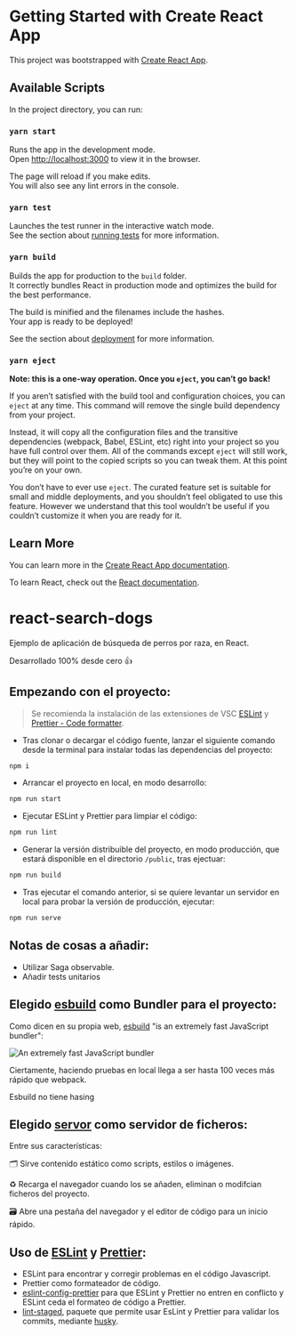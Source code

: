 # Getting Started with Create React App

This project was bootstrapped with [Create React App](https://github.com/facebook/create-react-app).

## Available Scripts

In the project directory, you can run:

### `yarn start`

Runs the app in the development mode.\
Open [http://localhost:3000](http://localhost:3000) to view it in the browser.

The page will reload if you make edits.\
You will also see any lint errors in the console.

### `yarn test`

Launches the test runner in the interactive watch mode.\
See the section about [running tests](https://facebook.github.io/create-react-app/docs/running-tests) for more information.

### `yarn build`

Builds the app for production to the `build` folder.\
It correctly bundles React in production mode and optimizes the build for the best performance.

The build is minified and the filenames include the hashes.\
Your app is ready to be deployed!

See the section about [deployment](https://facebook.github.io/create-react-app/docs/deployment) for more information.

### `yarn eject`

**Note: this is a one-way operation. Once you `eject`, you can’t go back!**

If you aren’t satisfied with the build tool and configuration choices, you can `eject` at any time. This command will remove the single build dependency from your project.

Instead, it will copy all the configuration files and the transitive dependencies (webpack, Babel, ESLint, etc) right into your project so you have full control over them. All of the commands except `eject` will still work, but they will point to the copied scripts so you can tweak them. At this point you’re on your own.

You don’t have to ever use `eject`. The curated feature set is suitable for small and middle deployments, and you shouldn’t feel obligated to use this feature. However we understand that this tool wouldn’t be useful if you couldn’t customize it when you are ready for it.

## Learn More

You can learn more in the [Create React App documentation](https://facebook.github.io/create-react-app/docs/getting-started).

To learn React, check out the [React documentation](https://reactjs.org/).

# react-search-dogs

Ejemplo de aplicación de búsqueda de perros por raza, en React.

Desarrollado 100% desde cero 👍

## Empezando con el proyecto:

> Se recomienda la instalación de las extensiones de VSC [ESLint](https://marketplace.visualstudio.com/items?itemName=dbaeumer.vscode-eslint) y [Prettier - Code formatter](https://marketplace.visualstudio.com/items?itemName=esbenp.prettier-vscode).

- Tras clonar o decargar el código fuente, lanzar el siguiente comando desde la terminal para instalar todas las dependencias del proyecto:

```bash
npm i
```

- Arrancar el proyecto en local, en modo desarrollo:

```bash
npm run start
```

- Ejecutar ESLint y Prettier para limpiar el código:

```bash
npm run lint
```

- Generar la versión distribuible del proyecto, en modo producción, que estará disponible en el directorio `/public`, tras ejectuar:

```bash
npm run build
```

- Tras ejecutar el comando anterior, si se quiere levantar un servidor en local para probar la versión de producción, ejecutar:

```bash
npm run serve
```

## Notas de cosas a añadir:

- Utilizar Saga observable.
- Añadir tests unitarios

## Elegido [esbuild](https://esbuild.github.io/) como Bundler para el proyecto:

Como dicen en su propia web, [esbuild](https://esbuild.github.io/) "is an extremely fast JavaScript bundler":

![An extremely fast JavaScript bundler](https://user-images.githubusercontent.com/10447789/111673217-0ab41280-881b-11eb-90da-edebb6c477b0.jpg)

Ciertamente, haciendo pruebas en local llega a ser hasta 100 veces más rápido que webpack.

Esbuild no tiene hasing

## Elegido [servor](https://github.com/lukejacksonn/servor) como servidor de ficheros:

Entre sus características:

🗂 Sirve contenido estático como scripts, estilos o imágenes.

♻️ Recarga el navegador cuando los se añaden, eliminan o modifcian ficheros del proyecto.

🗃 Abre una pestaña del navegador y el editor de código para un inicio rápido.

## Uso de [ESLint](https://eslint.org/) y [Prettier](https://prettier.io/):

- ESLint para encontrar y corregir problemas en el código Javascript.
- Prettier como formateador de código.
- [eslint-config-prettier](https://github.com/prettier/eslint-config-prettier) para que ESLint y Prettier no entren en conflicto y ESLint ceda el formateo de código a Prettier.
- [lint-staged](https://github.com/okonet/lint-staged#readme), paquete que permite usar EsLint y Prettier para validar los commits, mediante [husky](https://github.com/typicode/husky).

